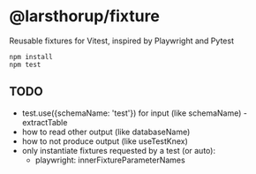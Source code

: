 # @larsthorup/fixture

Reusable fixtures for Vitest, inspired by Playwright and Pytest

```
npm install
npm test
```

## TODO

- test.use({schemaName: 'test'}) for input (like schemaName) - extractTable
- how to read other output (like databaseName)
- how to not produce output (like useTestKnex)
- only instantiate fixtures requested by a test (or auto):
  - playwright: innerFixtureParameterNames
